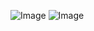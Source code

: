 ![Image](https://github.com/user-attachments/assets/e271331e-43c5-4a18-a216-57e3e34202dd)
![Image](https://github.com/user-attachments/assets/495847f1-c9b4-4102-9a54-6985d2477834)
